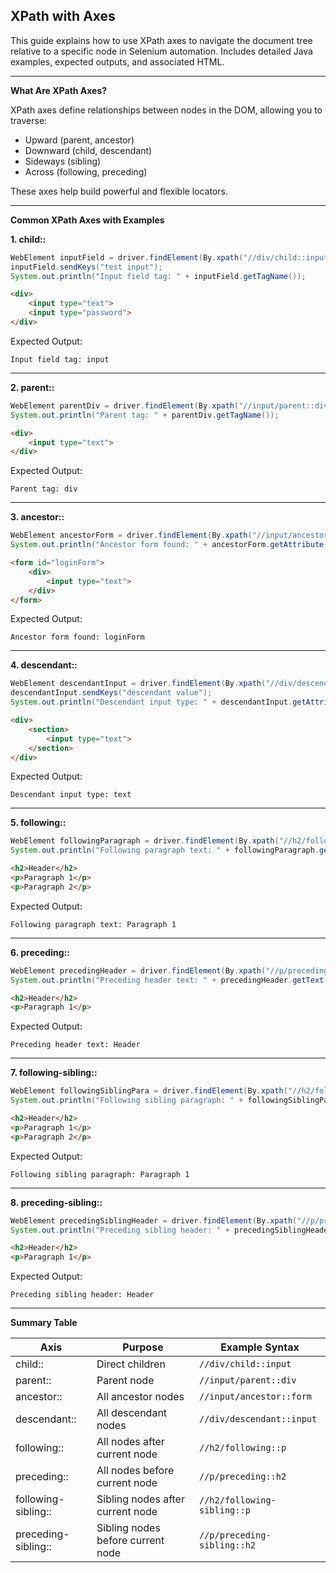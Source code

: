 ## XPath with Axes

This guide explains how to use XPath axes to navigate the document tree relative to a specific node in Selenium automation. Includes detailed Java examples, expected outputs, and associated HTML.

---

**What Are XPath Axes?**

XPath axes define relationships between nodes in the DOM, allowing you to traverse:
- Upward (parent, ancestor)
- Downward (child, descendant)
- Sideways (sibling)
- Across (following, preceding)

These axes help build powerful and flexible locators.

---

**Common XPath Axes with Examples**

**1. child::**
```java
WebElement inputField = driver.findElement(By.xpath("//div/child::input"));
inputField.sendKeys("test input");
System.out.println("Input field tag: " + inputField.getTagName());
```
```html
<div>
    <input type="text">
    <input type="password">
</div>
```
Expected Output:
```
Input field tag: input
```

---

**2. parent::**
```java
WebElement parentDiv = driver.findElement(By.xpath("//input/parent::div"));
System.out.println("Parent tag: " + parentDiv.getTagName());
```
```html
<div>
    <input type="text">
</div>
```
Expected Output:
```
Parent tag: div
```

---

**3. ancestor::**
```java
WebElement ancestorForm = driver.findElement(By.xpath("//input/ancestor::form"));
System.out.println("Ancestor form found: " + ancestorForm.getAttribute("id"));
```
```html
<form id="loginForm">
    <div>
        <input type="text">
    </div>
</form>
```
Expected Output:
```
Ancestor form found: loginForm
```

---

**4. descendant::**
```java
WebElement descendantInput = driver.findElement(By.xpath("//div/descendant::input"));
descendantInput.sendKeys("descendant value");
System.out.println("Descendant input type: " + descendantInput.getAttribute("type"));
```
```html
<div>
    <section>
        <input type="text">
    </section>
</div>
```
Expected Output:
```
Descendant input type: text
```

---

**5. following::**
```java
WebElement followingParagraph = driver.findElement(By.xpath("//h2/following::p"));
System.out.println("Following paragraph text: " + followingParagraph.getText());
```
```html
<h2>Header</h2>
<p>Paragraph 1</p>
<p>Paragraph 2</p>
```
Expected Output:
```
Following paragraph text: Paragraph 1
```

---

**6. preceding::**
```java
WebElement precedingHeader = driver.findElement(By.xpath("//p/preceding::h2"));
System.out.println("Preceding header text: " + precedingHeader.getText());
```
```html
<h2>Header</h2>
<p>Paragraph 1</p>
```
Expected Output:
```
Preceding header text: Header
```

---

**7. following-sibling::**
```java
WebElement followingSiblingPara = driver.findElement(By.xpath("//h2/following-sibling::p"));
System.out.println("Following sibling paragraph: " + followingSiblingPara.getText());
```
```html
<h2>Header</h2>
<p>Paragraph 1</p>
<p>Paragraph 2</p>
```
Expected Output:
```
Following sibling paragraph: Paragraph 1
```

---

**8. preceding-sibling::**
```java
WebElement precedingSiblingHeader = driver.findElement(By.xpath("//p/preceding-sibling::h2"));
System.out.println("Preceding sibling header: " + precedingSiblingHeader.getText());
```
```html
<h2>Header</h2>
<p>Paragraph 1</p>
```
Expected Output:
```
Preceding sibling header: Header
```

---

**Summary Table**

| Axis                | Purpose                              | Example Syntax                             |
|---------------------|---------------------------------------|---------------------------------------------|
| child::             | Direct children                      | `//div/child::input`                        |
| parent::            | Parent node                          | `//input/parent::div`                       |
| ancestor::          | All ancestor nodes                   | `//input/ancestor::form`                    |
| descendant::        | All descendant nodes                 | `//div/descendant::input`                   |
| following::         | All nodes after current node         | `//h2/following::p`                         |
| preceding::         | All nodes before current node        | `//p/preceding::h2`                         |
| following-sibling:: | Sibling nodes after current node     | `//h2/following-sibling::p`                 |
| preceding-sibling:: | Sibling nodes before current node    | `//p/preceding-sibling::h2`                 |

